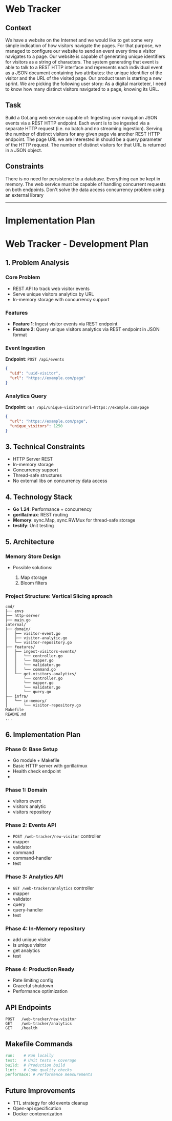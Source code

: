 # Web Tracker

## Context

We have a website on the Internet and we would like to get some very simple indication
of how visitors navigate the pages. For that purpose, we managed to configure our
website to send an event every time a visitor navigates to a page. Our website is
capable of generating unique identifiers for visitors as a string of characters.
The system generating that event is able to talk to a REST HTTP interface and
represents each individual event as a JSON document containing two attributes: the
unique identifier of the visitor and the URL of the visited page.
Our product team is starting a new sprint. We are picking the following user story:
As a digital marketeer, I need to know how many distinct visitors navigated to a page,
knowing its URL.

## Task
Build a GoLang web service capable of:
Ingesting user navigation JSON events via a REST HTTP endpoint. Each event is
to be ingested via a separate HTTP request (i.e. no batch and no streaming
ingestion).
Serving the number of distinct visitors for any given page via another REST HTTP
endpoint. The page URL we are interested in should be a query parameter of the
HTTP request. The number of distinct visitors for that URL is returned in a JSON
object.

## Constraints
There is no need for persistence to a database. Everything can be kept in memory.
The web service must be capable of handling concurrent requests on both
endpoints.
Don't solve the data access concurrency problem using an external library

----

# Implementation Plan

# Web Tracker - Development Plan

## 1. Problem Analysis

### Core Problem
- REST API to track web visitor events
- Serve unique visitors analytics by URL
- In-memory storage with concurrency support

### Features
- **Feature 1**: Ingest visitor events via REST endpoint
- **Feature 2**: Query unique visitors analytics via REST endpoint in JSON format

### Event Ingestion
**Endpoint**: `POST /api/events`
```json
{
  "uid": "uuid-visitor",
  "url": "https://example.com/page"
}
```

### Analytics Query
**Endpoint**: `GET /api/unique-visitors?url=https://example.com/page`
```json
{
  "url": "https://example.com/page",
  "unique_visitors": 1250
}
```

## 3. Technical Constraints

- HTTP Server REST
- In-memory storage
- Concurrency support
- Thread-safe structures
- No external libs on concurrency data access

## 4. Technology Stack

- **Go 1.24**: Performance + concurrency
- **gorilla/mux**: REST routing
- **Memory**: sync.Map, sync.RWMux for thread-safe storage
- **testify**: Unit testing

## 5. Architecture

### Memory Store Design

- Possible solutions:
  
  1. Map storage
  2. Bloom filters

### Project Structure: Vertical Slicing aproach
```
cmd/
├── envs
├── http-server
├── main.go
internal/
├── domain/
│   ├── visitor-event.go
│   ├── visitor-analytic.go
│   └── visitor-repository.go
├── features/
│   ├── ingest-visitors-events/
│   │   └── controller.go
│   │   └── mapper.go
│   │   └── validator.go
│   │   └── command.go
│   └── get-visitors-analytics/
│       └── controller.go
│       └── mapper.go
│       └── validator.go
│       └── query.go
├── infra/
│   └── in-memory/
│       └── visitor-repository.go
Makefile
README.md 
...
```

## 6. Implementation Plan

### Phase 0: Base Setup
- Go module + Makefile
- Basic HTTP server with gorilla/mux
- Health check endpoint
- 
### Phase 1: Domain
- visitors event
- visitors analytic
- visitors repository

### Phase 2: Events API
- `POST /web-tracker/new-visitor` controller
- mapper
- validator
- command
- command-handler
- test

### Phase 3: Analytics API
- `GET /web-tracker/analytics` controller
- mapper
- validator
- query
- query-handler
- test

### Phase 4: In-Memory repository
- add unique visitor
- is unique visitor
- get analytics 
- test

### Phase 4: Production Ready
- Rate limiting config
- Graceful shutdown
- Performance optimization

## API Endpoints
```
POST   /web-tracker/new-visitor
GET    /web-tracker/analytics
GET    /health
```
## Makefile Commands
```makefile
run:    # Run locally
test:   # Unit tests + coverage
build:  # Production build
lint:   # Code quality checks
performace: # Performance measurements
```
## Future Improvements
- TTL strategy for old events cleanup
- Open-api specification
- Docker contenerization